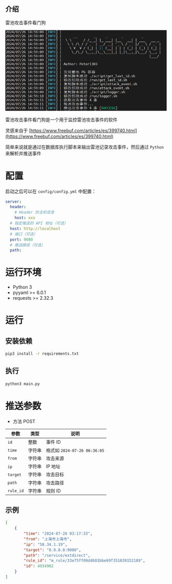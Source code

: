 ## 介绍

雷池攻击事件看门狗

![看门狗](imgs/preview.png)

雷池攻击事件看门狗是一个用于监控雷池攻击事件的软件

灵感来自于 [https://www.freebuf.com/articles/es/399740.html](https://www.freebuf.com/articles/es/399740.html)

简单来说就是通过在数据库执行脚本来输出雷池记录攻击事件，然后通过 `Python` 来解析并推送事件

# 配置

启动之后可以在 `config/config.yml` 中配置：

```yaml
server:
  header:
    # Header 的主机信息
    host: xxx
  # 指定推送的 API 地址（可选）
  host: http://localhost
  # 端口（可选）
  port: 9080
  # 推送路径（可选）
  path: 
```

# 运行环境

- Python 3
- pyyaml >= 6.0.1
- requests >= 2.32.3

# 运行

## 安装依赖

```bash
pip3 install -r requirements.txt
```

## 执行

```bash
python3 main.py
```

# 推送参数

- 方法 POST

| 参数        | 类型  | 说明                        |
|-----------|-----|---------------------------|
| `id`      | 整数  | 事件 ID                     |
| `time`    | 字符串 | 格式如 `2024-07-26 06:36:05` |
| `from`    | 字符串 | 攻击来源                      |
| `ip`      | 字符串 | IP 地址                     |
| `target`  | 字符串 | 攻击目标                      |
| `path`    | 字符串 | 攻击路径                      |
| `rule_id` | 字符串 | 规则 ID                     |

## 示例

```json
[
    {
        "time": "2024-07-26 03:17:33",
        "from": "上海市上海市",
        "ip": "58.34.1.19",
        "target": "8.8.8.8:9080",
        "path": "/service/extdirect",
        "rule_id": "m_rule/33e75ff09dd601bbe69f351039152189",
        "id": 4934902
    }
]
```
